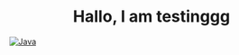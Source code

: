 <h1 align="center">Hallo, I am testinggg</h1>

[![Java](https://img.shields.io/badge/java-black?style=for-the-badge&logo=openjdk)](https://github.com/itschesterlk)
